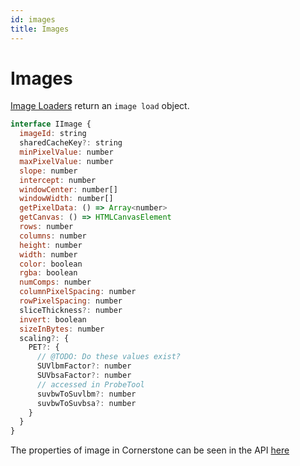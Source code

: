 ```yaml
---
id: images
title: Images
---
```



# Images

[Image Loaders](imageLoader.md) return an `image load` object.

```js
interface IImage {
  imageId: string
  sharedCacheKey?: string
  minPixelValue: number
  maxPixelValue: number
  slope: number
  intercept: number
  windowCenter: number[]
  windowWidth: number[]
  getPixelData: () => Array<number>
  getCanvas: () => HTMLCanvasElement
  rows: number
  columns: number
  height: number
  width: number
  color: boolean
  rgba: boolean
  numComps: number
  columnPixelSpacing: number
  rowPixelSpacing: number
  sliceThickness?: number
  invert: boolean
  sizeInBytes: number
  scaling?: {
    PET?: {
      // @TODO: Do these values exist?
      SUVlbmFactor?: number
      SUVbsaFactor?: number
      // accessed in ProbeTool
      suvbwToSuvlbm?: number
      suvbwToSuvbsa?: number
    }
  }
}
```












The properties of image in Cornerstone
can be seen in the API [here](../cornerstone-render/interfaces/Types.IImage.md)
